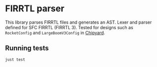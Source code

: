 # FIRRTL parser

This library parses FIRRTL files and generates an AST.
Lexer and parser defined for SFC FIRRTL (FIRRTL 3).
Tested for designs such as `RocketConfig` and `LargeBoomV3Config` in [Chipyard](https://github.com/ucb-bar/chipyard).

## Running tests

```bash
just test
```
